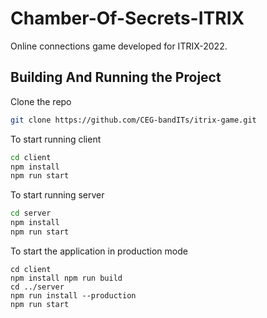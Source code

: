 # Chamber-Of-Secrets-ITRIX
Online connections game developed for ITRIX-2022.

## Building And Running the Project
Clone the repo
```sh
git clone https://github.com/CEG-bandITs/itrix-game.git
```

To start running client
```sh
cd client
npm install
npm run start
```

To start running server
```sh
cd server
npm install
npm run start
```

To start the application in production mode
```
cd client
npm install npm run build
cd ../server
npm run install --production
npm run start
```
